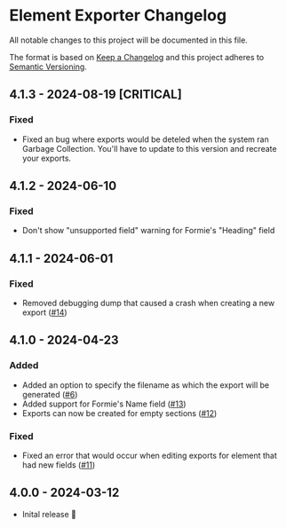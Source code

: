 # Element Exporter Changelog

All notable changes to this project will be documented in this file.

The format is based on [Keep a Changelog](http://keepachangelog.com/) and this project adheres to [Semantic Versioning](http://semver.org/).

## 4.1.3 - 2024-08-19 [CRITICAL]
### Fixed
- Fixed an bug where exports would be deteled when the system ran Garbage Collection. You'll have to update to this version and recreate your exports.

## 4.1.2 - 2024-06-10
### Fixed
- Don't show "unsupported field" warning for Formie's "Heading" field

## 4.1.1 - 2024-06-01
### Fixed
- Removed debugging dump that caused a crash when creating a new export ([#14](https://github.com/studioespresso/craft-exporter/issues/14))

## 4.1.0 - 2024-04-23
### Added
- Added an option to specify the filename as which the export will be generated ([#6](https://github.com/studioespresso/craft-exporter/issues/6))
- Added support for Formie's Name field ([#13](https://github.com/studioespresso/craft-exporter/issues/13))
- Exports can now be created for empty sections ([#12](https://github.com/studioespresso/craft-exporter/issues/12))

### Fixed
- Fixed an error that would occur when editing exports for element that had new fields ([#11](https://github.com/studioespresso/craft-exporter/issues/11))


## 4.0.0 - 2024-03-12
- Inital release 🚀

